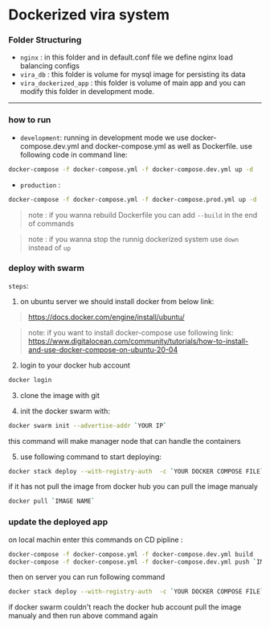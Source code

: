 # Dockerized vira system

### Folder Structuring
- `nginx` : in this folder and in default.conf file we define nginx load balancing configs 
- `vira_db` : this folder is volume for mysql image for persisting its data
- `vira_dockerized_app` : this folder is volume of main app and you can modify this folder in development mode.

---

### how to run

- `development`: running in development mode we use docker-compose.dev.yml and docker-compose.yml as well as Dockerfile. use following code in command line:

```bash
docker-compose -f docker-compose.yml -f docker-compose.dev.yml up -d 
```

- `production` : 

```bash 
docker-compose -f docker-compose.yml -f docker-compose.prod.yml up -d
```


> note : if you wanna rebuild Dockerfile you can add `--build` in the end of commands

> note : if you wanna stop the runnig dockerized system use `down` instead of `up`


### deploy with swarm

`steps`: 

 1. on ubuntu server we should install docker from below link:
 > https://docs.docker.com/engine/install/ubuntu/

> note: if you want to install docker-compose use following link:
https://www.digitalocean.com/community/tutorials/how-to-install-and-use-docker-compose-on-ubuntu-20-04

2. login to your docker hub account
```bash 
docker login
```
3. clone the image with git

4. init the docker swarm with: 
```bash 
docker swarm init --advertise-addr `YOUR IP`
```

this command will make manager node that can handle the containers

5. use following command to start deploying:
```bash 
docker stack deploy --with-registry-auth  -c `YOUR DOCKER COMPOSE FILE` `DOCKER SWARM NAME`
```

if it has not pull the image from docker hub you can pull the image manualy
```bash
docker pull `IMAGE NAME`
```

### update the deployed app
on local machin enter this commands on CD pipline :
```bash
docker-compose -f docker-compose.yml -f docker-compose.dev.yml build
docker-compose -f docker-compose.yml -f docker-compose.dev.yml push `IMAGE NAME`
```

then on server you can run following command 
```bash 
docker stack deploy --with-registry-auth  -c `YOUR DOCKER COMPOSE FILE` `DOCKER SWARM NAME`
```

if docker swarm couldn't reach the docker hub account pull the image manualy and then run above command again